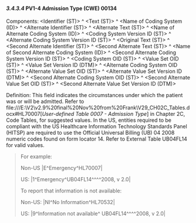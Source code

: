 #### *3.4.3.4* PV1-4 Admission Type (CWE) 00134

Components: &lt;Identifier (ST)> ^ &lt;Text (ST)> ^ &lt;Name of Coding System (ID)> ^ &lt;Alternate Identifier (ST)> ^ &lt;Alternate Text (ST)> ^ &lt;Name of Alternate Coding System (ID)> ^ &lt;Coding System Version ID (ST)> ^ &lt;Alternate Coding System Version ID (ST)> ^ &lt;Original Text (ST)> ^ &lt;Second Alternate Identifier (ST)> ^ &lt;Second Alternate Text (ST)> ^ &lt;Name of Second Alternate Coding System (ID)> ^ &lt;Second Alternate Coding System Version ID (ST)> ^ &lt;Coding System OID (ST)> ^ &lt;Value Set OID (ST)> ^ &lt;Value Set Version ID (DTM)> ^ &lt;Alternate Coding System OID (ST)> ^ &lt;Alternate Value Set OID (ST)> ^ &lt;Alternate Value Set Version ID (DTM)> ^ &lt;Second Alternate Coding System OID (ST)> ^ &lt;Second Alternate Value Set OID (ST)> ^ &lt;Second Alternate Value Set Version ID (DTM)>

Definition: This field indicates the circumstances under which the patient was or will be admitted. Refer to file:///E:\V2\v2.9%20final%20Nov%20from%20Frank\V29_CH02C_Tables.docx#HL70007[_User-defined Table 0007 - Admission Type_] in Chapter 2C, Code Tables, for suggested values. In the US, entities required to be compliant with the US Healthcare Information Technology Standards Panel (HITSP) are required to use the Official Universal Billing (UB) 04 2008 numeric codes found on form locator 14. Refer to External Table UB04FL14 for valid values.

> For example:
>
> Non-US |E^Emergency^HL70007|
>
> US: |1^Emergency^UB04FL14^^^^2008, v 2.0|
>
> To report that information is not available:
>
> Non-US: |NI^No Information^HL70532|
>
> US: |9^Information not available^ UB04FL14^^^^2008, v 2.0|
